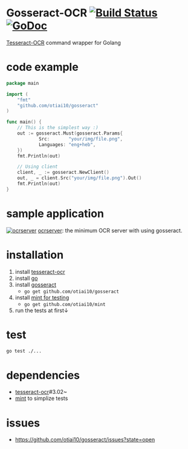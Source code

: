 # Gosseract-OCR [![Build Status](https://travis-ci.org/otiai10/gosseract.svg?branch=master)](https://travis-ci.org/otiai10/gosseract) [![GoDoc](https://godoc.org/github.com/otiai10/gosseract?status.png)](https://godoc.org/github.com/otiai10/gosseract)

[Tesseract-OCR](https://github.com/tesseract-ocr/tesseract) command wrapper for Golang

# code example

```go
package main

import (
	"fmt"
	"github.com/otiai10/gosseract"
)

func main() {
    // This is the simplest way :)
    out := gosseract.Must(gosseract.Params{
			Src:       "your/img/file.png",
			Languages: "eng+heb",
    })
    fmt.Println(out)

    // Using client
    client, _ := gosseract.NewClient()
    out, _ = client.Src("your/img/file.png").Out()
    fmt.Println(out)
}
```

# sample application

[![ocrserver](https://github.com/otiai10/ocrserver/raw/master/assets/favicon.png)](https://github.com/otiai10/ocrserver)
[ocrserver](https://github.com/otiai10/ocrserver): the minimum OCR server with using gosseract.


# installation

1. install [tesseract-ocr](https://github.com/tesseract-ocr/tesseract)
2. install [go](http://golang.org/doc/install)
3. install [gosseract](https://godoc.org/github.com/otiai10/gosseract)
    - `go get github.com/otiai10/gosseract`
4. install [mint for testing](https://godoc.org/github.com/otiai10/mint)
    - `go get github.com/otiai10/mint`
5. run the tests at first↓

# test
```sh
go test ./...
```

# dependencies

- [tesseract-ocr](https://github.com/tesseract-ocr/tesseract)#3.02~
- [mint](https://github.com/otiai10/mint) to simplize tests

# issues
- https://github.com/otiai10/gosseract/issues?state=open
